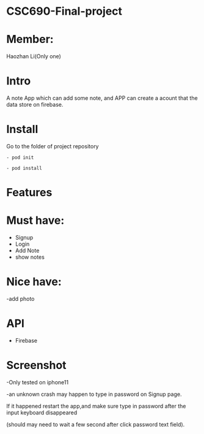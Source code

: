 # CSC690-Final-project

# Member:
Haozhan Li(Only one)

# Intro
A note App which can add some note, and APP can create a acount that the data store on firebase.

# Install  

Go to the folder of project repository

  `- pod init`

  `- pod install`

# Features

# Must have:
- Signup
- Login
- Add Note
- show notes

# Nice have:
-add photo



# API
- Firebase

# Screenshot

-Only tested on iphone11

-an unknown crash may happen to type in password on Signup page.

If it happened restart the app,and make sure type in password after the input keyboard disappeared

(should may need to wait a few second after click password text field).









